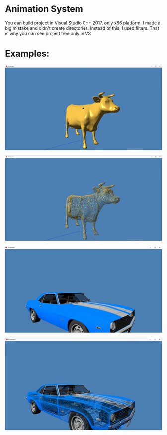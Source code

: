 # Animation System
You can build project in Visual Studio C++ 2017, only x86 platform.
I made a big mistake and didn't create directories. Instead of this, I used filters. That is why you can see project tree only in VS

# Examples:
![](./Images/cowView.png)

![](./Images/cowWireFrame.png)

![](./Images/camaroView.png)

![](./Images/camaroWireFrame.png)

